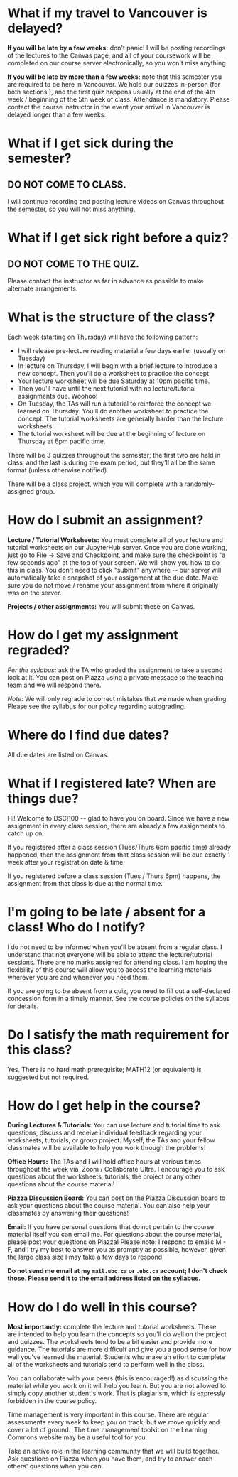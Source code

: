 # What if my travel to Vancouver is delayed?

**If you will be late by a few weeks:** don't panic! I will be posting
recordings of the lectures to the Canvas page, and all of your coursework will
be completed on our course server electronically, so you won't miss anything.

**If you will be late by more than a few weeks:** note that this semester you
are required to be here in Vancouver. We hold our quizzes in-person (for
both sections!), and the first quiz happens usually at the end of the 4th week
/ beginning of the 5th week of class. Attendance is mandatory. Please contact
the course instructor in the event your arrival in Vancouver is delayed longer
than a few weeks.

# What if I get sick during the semester?

## DO NOT COME TO CLASS.

I will continue recording and posting lecture videos on Canvas throughout the semester, so you will not miss anything.

# What if I get sick right before a quiz?

## DO NOT COME TO THE QUIZ.

Please contact the instructor as far in advance as possible to make alternate arrangements.

# What is the structure of the class?

Each week (starting on Thursday) will have the following pattern:

- I will release pre-lecture reading material a few days earlier (usually on
  Tuesday)
- In lecture on Thursday, I will begin with a brief lecture to introduce a new
  concept. Then you'll do a worksheet to practice the concept.
- Your lecture worksheet will be due Saturday at 10pm pacific time.
- Then you'll have until the next tutorial with no lecture/tutorial assignments
  due. Woohoo!
- On Tuesday, the TAs will run a tutorial to reinforce the concept we learned
  on Thursday. You'll do another worksheet to practice the concept. The
tutorial worksheets are generally harder than the lecture worksheets.
- The tutorial worksheet will be due at the beginning of lecture on Thursday at
  6pm pacific time.

There will be 3 quizzes throughout the semester; the first two are held in
class, and the last is during the exam period, but they'll all be the same
format (unless otherwise notified).

There will be a class project, which you will complete with a randomly-assigned
group.

# How do I submit an assignment?

**Lecture / Tutorial Worksheets:** You must complete all of your lecture and
tutorial worksheets on our JupyterHub server. Once you are done working, just
go to File -> Save and Checkpoint, and make sure the checkpoint is "a few
seconds ago" at the top of your screen. We will show you how to do this in
class. You don't need to click "submit" anywhere -- our server will
automatically take a snapshot of your assignment at the due date. Make sure you
do not move / rename your assignment from where it originally was on the
server.

**Projects / other assignments:** You will submit these on Canvas.

# How do I get my assignment regraded?

*Per the syllabus:* ask the TA who graded the assignment to take a second look
at it. You can post on Piazza using a private message to the teaching team and
we will respond there.

*Note:* We will only regrade to correct mistakes that we made when grading.
Please see the syllabus for our policy regarding autograding.

# Where do I find due dates?

All due dates are listed on Canvas.

# What if I registered late? When are things due?

Hi! Welcome to DSCI100 -- glad to have you on board. Since we have a new
assignment in every class session, there are already a few assignments to catch
up on:

If you registered after a class session (Tues/Thurs 6pm pacific time) already
happened, then the assignment from that class session will be due exactly 1
week after your registration date & time.


If you registered before a class session (Tues / Thurs 6pm) happens, the
assignment from that class is due at the normal time.

# I'm going to be late / absent for a class! Who do I notify?

I do not need to be informed when you'll be absent from a regular class. I
understand that not everyone will be able to attend the lecture/tutorial
sessions. There are no marks assigned for attending class. I am hoping the
flexibility of this course will allow you to access the learning materials
wherever you are and whenever you need them. 

If you are going to be absent from a quiz, you need to fill out a self-declared concession form in a timely manner. See the course policies on the syllabus for details.

# Do I satisfy the math requirement for this class?

Yes. There is no hard math prerequisite; MATH12 (or equivalent) is suggested but not required.

# How do I get help in the course?
**During Lectures & Tutorials:** You can use lecture and tutorial time to ask
questions, discuss and receive individual feedback regarding your worksheets,
tutorials, or group project. Myself, the TAs and your fellow classmates will be
available to help you work through the problems!

**Office Hours:** The TAs and I will hold office hours at various times
throughout the week via  Zoom / Collaborate Ultra. I encourage you to ask
questions about the worksheets, tutorials, the project or any other questions
about the course material!

**Piazza Discussion Board:** You can post on the Piazza Discussion board to ask your questions about the course material. You can also help your classmates by answering their questions! 

**Email:** If you have personal questions that do not pertain to the course material itself you can email me. For questions about the course material, please post your questions on Piazza! Please note: I respond to emails M - F, and I try my best to answer you as promptly as possible, however, given the large class size I may take a few days to respond.

**Do not send me email at my `mail.ubc.ca` or `.ubc.ca` account; I don't check those. Please send it to the email address listed on the syllabus.**

# How do I do well in this course?
**Most importantly:** complete the lecture and tutorial worksheets. These
are intended to help you learn the concepts so you'll do well on the project
and quizzes. The worksheets tend to be a bit easier and provide more guidance.
The tutorials are more difficult and give you a good sense for how well you've
learned the material. Students who make an effort to complete all of the
worksheets and tutorials tend to perform well in the class.

You can collaborate with your peers (this is encouraged!) as discussing the
material while you work on it will help you learn. But you are not allowed to
simply copy another student's work. That is plagiarism, which is expressly
forbidden in the course policy.

Time management is very important in this course. There are regular assessments
every week to keep you on track, but we move quickly and cover a lot of
ground.  The time management toolkit on the Learning Commons website may be a
useful tool for you.

Take an active role in the learning community that we will build together. Ask
questions on Piazza when you have them, and try to answer each others'
questions when you can.
